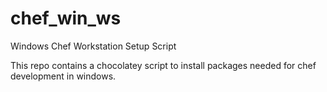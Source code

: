 # chef_win_ws
Windows Chef Workstation Setup Script

This repo contains a chocolatey script to install packages needed for chef development in windows.
